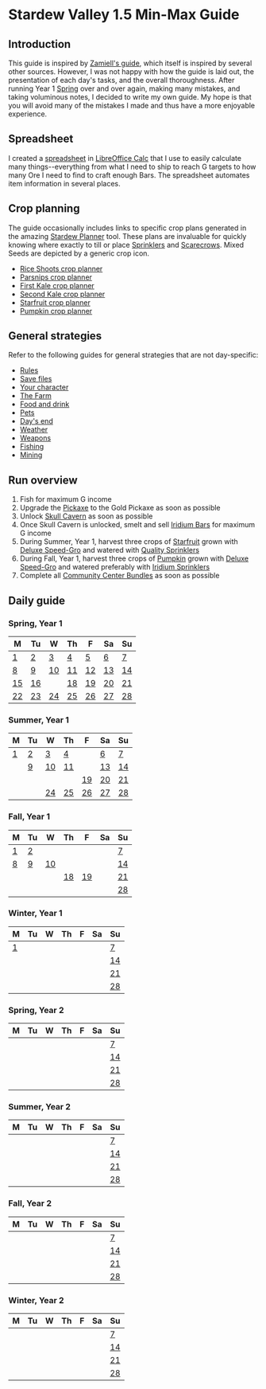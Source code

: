 # Stardew Valley 1.5 Min-Max Guide

## Introduction

This guide is inspired by [Zamiell's guide](https://github.com/Zamiell/stardew-valley/blob/master/Min-Max_Guide.md), which itself is inspired by several other sources. However, I was not happy with how the guide is laid out, the presentation of each day's tasks, and the overall thoroughness. After running Year 1 [Spring](https://stardewvalleywiki.com/Spring) over and over again, making many mistakes, and taking voluminous notes, I decided to write my own guide. My hope is that you will avoid many of the mistakes I made and thus have a more enjoyable experience.

## Spreadsheet

I created a [spreadsheet](spreadsheet.md) in [LibreOffice Calc](https://www.libreoffice.org/download/download) that I use to easily calculate many things--everything from what I need to ship to reach G targets to how many Ore I need to find to craft enough Bars. The spreadsheet automates item information in several places.

## Crop planning

The guide occasionally includes links to specific crop plans generated in the amazing [Stardew Planner](https://stardew.info/planner) tool. These plans are invaluable for quickly knowing where exactly to till or place [Sprinklers](https://stardewvalleywiki.com/Crafting#Sprinklers) and [Scarecrows](https://stardewvalleywiki.com/Scarecrow). Mixed Seeds are depicted by a generic crop icon.

- [Rice Shoots crop planner](https://stardew.info/planner/7-strong-snails-fought-easily)
- [Parsnips crop planner](https://stardew.info/planner/31-close-kingfishers-hugged-merrily)
- [First Kale crop planner](https://stardew.info/planner/34-useful-deer-married-easily/)
- [Second Kale crop planner](https://stardew.info/planner/15-rich-goats-whimpered-merrily)
- [Starfruit crop planner](https://stardew.info/planner/6-narrow-rats-engaged-easily)
- [Pumpkin crop planner](https://stardew.info/planner/9-kind-rabbits-played-merrily)

## General strategies

Refer to the following guides for general strategies that are not day-specific:

- [Rules](rules.md)
- [Save files](save-files.md)
- [Your character](your-character.md)
- [The Farm](the-farm.md)
- [Food and drink](food-and-drink.md)
- [Pets](pets.md)
- [Day's end](days-end.md)
- [Weather](weather.md)
- [Weapons](weapons.md)
- [Fishing](fishing.md)
- [Mining](mining.md)

## Run overview

1. Fish for maximum G income
2. Upgrade the [Pickaxe](https://stardewvalleywiki.com/Pickaxes) to the Gold Pickaxe as soon as possible
3. Unlock [Skull Cavern](https://stardewvalleywiki.com/Skull_Cavern) as soon as possible
4. Once Skull Cavern is unlocked, smelt and sell [Iridium Bars](https://stardewvalleywiki.com/Iridium_Bar) for maximum G income
5. During Summer, Year 1, harvest three crops of [Starfruit](https://stardewvalleywiki.com/Starfruit) grown with [Deluxe Speed-Gro](https://stardewvalleywiki.com/Deluxe_Speed-Gro) and watered with [Quality Sprinklers](https://stardewvalleywiki.com/Quality_Sprinkler)
6. During Fall, Year 1, harvest three crops of [Pumpkin](https://stardewvalleywiki.com/Pumpkin) grown with [Deluxe Speed-Gro](https://stardewvalleywiki.com/Deluxe_Speed-Gro) and watered preferably with [Iridium Sprinklers](https://stardewvalleywiki.com/Iridium_Sprinkler)
7. Complete all [Community Center Bundles](https://stardewvalleywiki.com/Bundles) as soon as possible

## Daily guide

### Spring, Year 1

| M                          | Tu                        | W                         | Th                        | F                         | Sa                        | Su                        |
| -------------------------- | ------------------------- | ------------------------- | ------------------------- |-------------------------- | ------------------------- | ------------------------- |
| [1](year-1-spring-1.md)    | [2](year-1-spring-2.md)   | [3](year-1-spring-3.md)   | [4](year-1-spring-4.md)   | [5](year-1-spring-5.md)   | [6](year-1-spring-6.md)   | [7](year-1-spring-7.md)   |
| [8](year-1-spring-8.md)    | [9](year-1-spring-9.md)   | [10](year-1-spring-10.md) | [11](year-1-spring-11.md) | [12](year-1-spring-12.md) | [13](year-1-spring-13.md) | [14](year-1-spring-14.md) |
| [15](year-1-spring-15.md)  | [16](year-1-spring-16.md) |                           | [18](year-1-spring-18.md) | [19](year-1-spring-19.md) | [20](year-1-spring-20.md) | [21](year-1-spring-21.md) |
| [22](year-1-spring-22.md)  | [23](year-1-spring-23.md) | [24](year-1-spring-24.md) | [25](year-1-spring-25.md) | [26](year-1-spring-26.md) | [27](year-1-spring-27.md) | [28](year-1-spring-28.md) |

### Summer, Year 1

| M                          | Tu                        | W                         | Th                        | F                         | Sa                        | Su                        |
| -------------------------- | ------------------------- | ------------------------- | ------------------------- |-------------------------- | ------------------------- | ------------------------- |
| [1](year-1-summer-1.md)    | [2](year-1-summer-2.md)   | [3](year-1-summer-3.md)   | [4](year-1-summer-4.md)   |                           | [6](year-1-summer-6.md)   | [7](year-1-summer-7.md)   |
|                            | [9](year-1-summer-9.md)   | [10](year-1-summer-10.md) | [11](year-1-summer-11.md) |                           | [13](year-1-summer-13.md) | [14](year-1-summer-14.md) |
|                            |                           |                           |                           | [19](year-1-summer-19.md) | [20](year-1-summer-20.md) | [21](year-1-summer-21.md) |
|                            |                           | [24](year-1-summer-24.md) | [25](year-1-summer-25.md) | [26](year-1-summer-26.md) | [27](year-1-summer-27.md) | [28](year-1-summer-28.md) |

### Fall, Year 1

| M                          | Tu                        | W                         | Th                        | F                         | Sa                        | Su                        |
| -------------------------- | ------------------------- | ------------------------- | ------------------------- |-------------------------- | ------------------------- | ------------------------- |
| [1](year-1-fall-1.md)      | [2](year-1-fall-2.md)     |                           |                           |                           |                           | [7](year-1-fall-7.md)     |
| [8](year-1-fall-8.md)      | [9](year-1-fall-9.md)     | [10](year-1-fall-10.md)   |                           |                           |                           | [14](year-1-fall-14.md)   |
|                            |                           |                           | [18](year-1-fall-18.md)   | [19](year-1-fall-19.md)   |                           | [21](year-1-fall-14.md)   |
|                            |                           |                           |                           |                           |                           | [28](year-1-fall-28.md)   |

### Winter, Year 1

| M                          | Tu                        | W                         | Th                        | F                         | Sa                        | Su                        |
| -------------------------- | ------------------------- | ------------------------- | ------------------------- |-------------------------- | ------------------------- | ------------------------- |
| [1](year-1-winter-1.md)    |                           |                           |                           |                           |                           | [7](year-1-winter-7.md)   |
|                            |                           |                           |                           |                           |                           | [14](year-1-winter-14.md) |
|                            |                           |                           |                           |                           |                           | [21](year-1-winter-21.md) |
|                            |                           |                           |                           |                           |                           | [28](year-1-winter-28.md) |

### Spring, Year 2

| M                          | Tu                        | W                         | Th                        | F                         | Sa                        | Su                        |
| -------------------------- | ------------------------- | ------------------------- | ------------------------- |-------------------------- | ------------------------- | ------------------------- |
|                            |                           |                           |                           |                           |                           | [7](year-2-spring-7.md)   |
|                            |                           |                           |                           |                           |                           | [14](year-2-spring-14.md) |
|                            |                           |                           |                           |                           |                           | [21](year-2-spring-21.md) |
|                            |                           |                           |                           |                           |                           | [28](year-2-spring-28.md) |

### Summer, Year 2

| M                          | Tu                        | W                         | Th                        | F                         | Sa                        | Su                        |
| -------------------------- | ------------------------- | ------------------------- | ------------------------- |-------------------------- | ------------------------- | ------------------------- |
|                            |                           |                           |                           |                           |                           | [7](year-2-summer-7.md)   |
|                            |                           |                           |                           |                           |                           | [14](year-2-summer-14.md) |
|                            |                           |                           |                           |                           |                           | [21](year-2-summer-21.md) |
|                            |                           |                           |                           |                           |                           | [28](year-2-summer-28.md) |

### Fall, Year 2

| M                          | Tu                        | W                         | Th                        | F                         | Sa                        | Su                        |
| -------------------------- | ------------------------- | ------------------------- | ------------------------- |-------------------------- | ------------------------- | ------------------------- |
|                            |                           |                           |                           |                           |                           | [7](year-2-fall-7.md)     |
|                            |                           |                           |                           |                           |                           | [14](year-2-fall-14.md)   |
|                            |                           |                           |                           |                           |                           | [21](year-2-fall-21.md)   |
|                            |                           |                           |                           |                           |                           | [28](year-2-fall-28.md)   |

### Winter, Year 2

| M                          | Tu                        | W                         | Th                        | F                         | Sa                        | Su                        |
| -------------------------- | ------------------------- | ------------------------- | ------------------------- |-------------------------- | ------------------------- | ------------------------- |
|                            |                           |                           |                           |                           |                           | [7](year-2-winter-7.md)   |
|                            |                           |                           |                           |                           |                           | [14](year-2-winter-14.md) |
|                            |                           |                           |                           |                           |                           | [21](year-2-winter-21.md) |
|                            |                           |                           |                           |                           |                           | [28](year-2-winter-28.md) |
